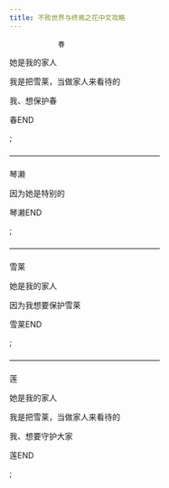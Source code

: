 ```yaml
---
title: 不败世界与终焉之花中文攻略
---
```


                春



她是我的家人

我是把雪莱，当做家人来看待的

我、想保护春

春END

 ;





&mdash;&mdash;&mdash;&mdash;&mdash;&mdash;&mdash;&mdash;&mdash;&mdash;&mdash;&mdash;&mdash;&mdash;&mdash;&mdash;&mdash;&mdash;&mdash;



琴濑



因为她是特别的

琴濑END

 ;



&mdash;&mdash;&mdash;&mdash;&mdash;&mdash;&mdash;&mdash;&mdash;&mdash;&mdash;&mdash;&mdash;&mdash;&mdash;&mdash;&mdash;&mdash;&mdash;

雪莱



她是我的家人

因为我想要保护雪莱

雪莱END

 ;





&mdash;&mdash;&mdash;&mdash;&mdash;&mdash;&mdash;&mdash;&mdash;&mdash;&mdash;&mdash;&mdash;&mdash;&mdash;&mdash;&mdash;&mdash;&mdash;



莲



她是我的家人

我是把雪莱，当做家人来看待的

我、想要守护大家

莲END

 ;


              
